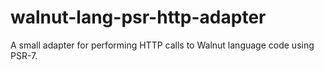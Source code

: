 # walnut-lang-psr-http-adapter
A small adapter for performing HTTP calls to Walnut language code using PSR-7.
